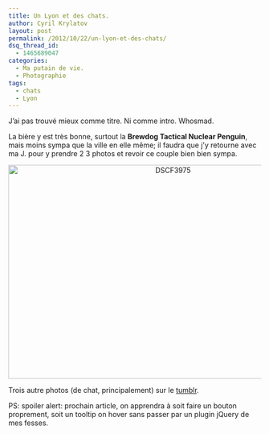 ```yaml
---
title: Un Lyon et des chats.
author: Cyril Krylatov
layout: post
permalink: /2012/10/22/un-lyon-et-des-chats/
dsq_thread_id:
  - 1465689047
categories:
  - Ma putain de vie.
  - Photographie
tags:
  - chats
  - Lyon
---
```

J&rsquo;ai pas trouvé mieux comme titre. Ni comme intro. Whosmad.

La bière y est très bonne, surtout la **Brewdog Tactical Nuclear Penguin**, mais moins sympa que la ville en elle même; il faudra que j&rsquo;y retourne avec ma J. pour y prendre 2 3 photos et revoir ce couple bien bien sympa.

<p style="text-align:center;">
  <a href="http://www.flickr.com/photos/dondapo/8114290590/" title="DSCF3975 de Cyril Krylatov, sur Flickr"><img src="http://farm9.staticflickr.com/8476/8114290590_03ece9ba8a_z.jpg" width="640" height="425" alt="DSCF3975" /></a>
</p>

<!--more-->

Trois autre photos (de chat, principalement) sur le [tumblr][1].

PS: spoiler alert: prochain article, on apprendra à soit faire un bouton proprement, soit un tooltip on hover sans passer par un plugin jQuery de mes fesses.

 [1]: http://vismaviedeparisien.tumblr.com/